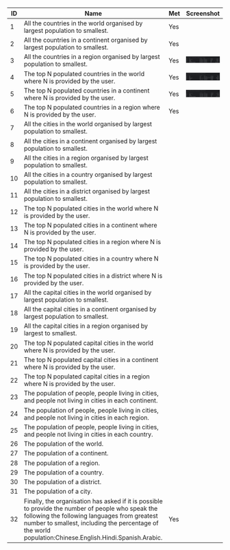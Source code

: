 | ID | Name | Met | Screenshot |
|----|------|-----|------------|
|1|All the countries in the world organised by largest population to smallest.|Yes|
|2|All the countries in a continent organised by largest population to smallest.|Yes|
|3|All the countries in a region organised by largest population to smallest.|Yes|![img.png](img.png)|
|4|The top N populated countries in the world where N is provided by the user.|Yes|![img_1.png](img_1.png)|
|5|The top N populated countries in a continent where N is provided by the user.|Yes|![img_2.png](img_2.png)|
|6|The top N populated countries in a region where N is provided by the user.|Yes|
|7|All the cities in the world organised by largest population to smallest.|
|8|All the cities in a continent organised by largest population to smallest.|
|9|All the cities in a region organised by largest population to smallest.|
|10|All the cities in a country organised by largest population to smallest.|
|11|All the cities in a district organised by largest population to smallest.|
|12|The top N populated cities in the world where N is provided by the user.|
|13|The top N populated cities in a continent where N is provided by the user.|
|14|The top N populated cities in a region where N is provided by the user.|
|15|The top N populated cities in a country where N is provided by the user.|
|16|The top N populated cities in a district where N is provided by the user.|
|17|All the capital cities in the world organised by largest population to smallest.|
|18|All the capital cities in a continent organised by largest population to smallest.|
|19|All the capital cities in a region organised by largest to smallest.|
|20|The top N populated capital cities in the world where N is provided by the user.|
|21|The top N populated capital cities in a continent where N is provided by the user.|
|22|The top N populated capital cities in a region where N is provided by the user.|
|23|The population of people, people living in cities, and people not living in cities in each continent.|
|24|The population of people, people living in cities, and people not living in cities in each region.|
|25|The population of people, people living in cities, and people not living in cities in each country.|
|26|The population of the world.|
|27|The population of a continent.|
|28|The population of a region.|
|29|The population of a country.|
|30|The population of a district.|
|31|The population of a city.|
|32|Finally, the organisation has asked if it is possible to provide the number of people who speak the following the following languages from greatest number to smallest, including the percentage of the world population:Chinese.English.Hindi.Spanish.Arabic.|Yes|


